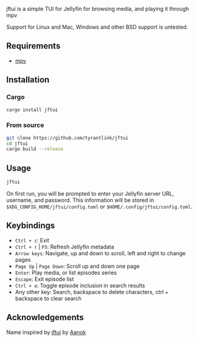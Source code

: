 jftui is a simple TUI for Jellyfin for browsing media, and playing it through mpv

Support for Linux and Mac, Windows and other BSD support is untested.

## Requirements
- [mpv](https://mpv.io)

## Installation
### Cargo
```sh
cargo install jftui
```

### From source
```sh
git clone https://github.com/tyrantlink/jftui
cd jftui
cargo build --release
```

## Usage
```sh
jftui
```
On first run, you will be prompted to enter your Jellyfin server URL, username, and password. This information will be stored in `$XDG_CONFIG_HOME/jftui/config.toml` or `$HOME/.config/jftui/config.toml`.

## Keybindings
- `Ctrl + c`: Exit
- `Ctrl + r` | `F5`: Refresh Jellyfin metadata
- `Arrow keys`: Navigate, up and down to scroll, left and right to change pages
- `Page Up` | `Page Down`: Scroll up and down one page
- `Enter`: Play media, or list episodes series
- `Escape`: Exit episode list
- `Ctrl + e`: Toggle episode inclusion in search results
- Any other key: Search, backspace to delete characters, ctrl + backspace to clear search

## Acknowledgements
Name inspired by [jftui](https://github.com/Aanok/jftui) by [Aanok](https://github.com/Aanok)